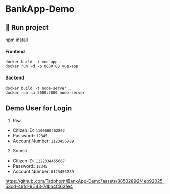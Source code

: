 # BankApp-Demo

## 🚀 Run project
npm install
#### Frontend
```
docker build -t vue-app .
docker run -d -p 8080:80 vue-app
```
#### Backend
```
docker build -t node-server .
docker run -p 5000:5000 node-server
```
## Demo User for Login
1. Risa
- Citizen ID: `1100600462802`
- Password: `12345`
- Account Number: `1123456789`
  
2. Somsri
- Citizen ID: `1122334455667`
- Password: `12345`
- Account Number: `0123456789`

https://github.com/Tadphorn/BankApp-Demo/assets/88502892/4eb92025-53cd-49fd-9543-7dba4f463fe4
